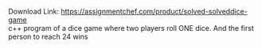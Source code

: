 Download Link: https://assignmentchef.com/product/solved-solveddice-game
<br>
c++ program of a dice game where two players roll ONE dice. And the first person to reach 24 wins